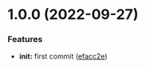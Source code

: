 # 1.0.0 (2022-09-27)


### Features

* **init:** first commit ([efacc2e](https://github.com/yoyurec/logseq-sticky-headers/commit/efacc2eb307fe28035310c3db9fb9a5950407f85))
